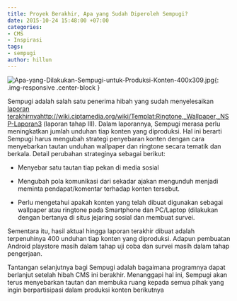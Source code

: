 ```yaml
---
title: Proyek Berakhir, Apa yang Sudah Diperoleh Sempugi?
date: 2015-10-24 15:48:00 +07:00
categories:
- CMS
- Inspirasi
tags:
- sempugi
author: hillun
---
```


![Apa-yang-Dilakukan-Sempugi-untuk-Produksi-Konten-400x309.jpg](/uploads/Apa-yang-Dilakukan-Sempugi-untuk-Produksi-Konten-400x309.jpg){: .img-responsive .center-block }

Sempugi adalah salah satu penerima hibah yang sudah menyelesaikan [laporan terakhirnya](http://wiki.ciptamedia.org/wiki/Templat:Ringtone,_Wallpaper,_NSP-Laporan3)http://wiki.ciptamedia.org/wiki/Templat:Ringtone,_Wallpaper,_NSP-Laporan3
 (laporan tahap III). Dalam laporannya, Sempugi merasa perlu meningkatkan jumlah unduhan tiap konten yang diproduksi. Hal ini berarti Sempugi harus mengubah strategi penyebaran konten dengan cara menyebarkan tautan unduhan wallpaper dan ringtone secara tematik dan berkala. Detail perubahan strateginya sebagai berikut:

* Menyebar satu tautan tiap pekan di media sosial

* Mengubah pola komunikasi dari sekadar ajakan mengunduh menjadi meminta pendapat/komentar terhadap konten tersebut.

* Perlu mengetahui apakah konten yang telah dibuat digunakan sebagai wallpaper atau ringtone pada Smartphone dan PC/Laptop (dilakukan dengan bertanya di situs jejaring sosial dan membuat survei.

Sementara itu, hasil aktual hingga laporan terakhir dibuat adalah terpenuhinya 400 unduhan tiap konten yang diproduksi. Adapun pembuatan Android playstore masih dalam tahap uji coba dan survei masih dalam tahap pengerjaan.

Tantangan selanjutnya bagi Sempugi adalah bagaimana programnya dapat berlanjut setelah hibah CMS ini berakhir. Menanggapi hal ini, Sempugi akan terus menyebarkan tautan dan membuka ruang kepada semua pihak yang ingin berpartisipasi dalam produksi konten berikutnya